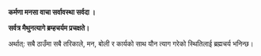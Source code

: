 <b>कर्मणा मनसा वाचा सर्वावस्था सर्वदा ।

सर्वत्र मैथुनत्यागे ब्रम्हचर्यम प्रचक्षते। </B>

अर्थात्: सबै ठाउँमा सबै तरिकाले, मन, बोली र कार्यको साथ यौन त्याग गरेको स्थितिलाई ब्रह्मचर्य भनिन्छ।
